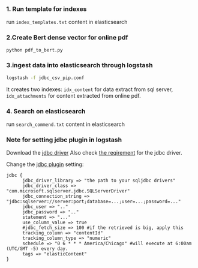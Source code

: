 
### 1. Run template for indexes

run `index_templates.txt` content in elasticsearch

### 2.Create Bert dense vector for online pdf

```python
python pdf_to_bert.py
```

### 3.ingest data into elasticsearch through logstash

```bash
logstash -f jdbc_csv_pip.conf
```

It creates two indexes: `idx_content` for data extract from sql server, `idx_attachments` for content extracted from online pdf.

### 4. Search on elasticsearch

run `search_commend.txt` content in elasticsearch


### Note for setting jdbc plugin in logstash

Download the [jdbc driver](https://docs.microsoft.com/en-us/sql/connect/jdbc/using-the-jdbc-driver?view=sql-server-ver15)
Also check [the reqirement](https://docs.microsoft.com/en-us/sql/connect/jdbc/system-requirements-for-the-jdbc-driver?view=sql-server-ver15) for the jdbc driver.

Change the [jdbc plugin](https://www.elastic.co/guide/en/logstash/current/plugins-inputs-jdbc.html) setting:
```
jdbc {
      jdbc_driver_library => "the path to your sqljdbc drivers"
      jdbc_driver_class => "com.microsoft.sqlserver.jdbc.SQLServerDriver"
      jdbc_connection_string => "jdbc:sqlserver://server:port;database=...;user=...;password=..."
      jdbc_user => ".."
      jdbc_password => ".."
      statement => "..."
      use_column_value => true
      #jdbc_fetch_size => 100 #if the retrieved is big, apply this
      tracking_column => "contentId"
      tracking_column_type => "numeric"
      schedule => "0 6 * * * America/Chicago" #will execute at 6:00am (UTC/GMT -5) every day.
      tags => "elasticContent"
}
```
